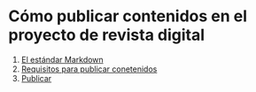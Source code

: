 # Cómo publicar contenidos en el proyecto de revista digital

1.  [El estándar Markdown](estandar.md)
2.  [Requisitos para publicar conetenidos](requisitos-publicacion.md)
3.  [Publicar](requisitos-publicacion.md)
